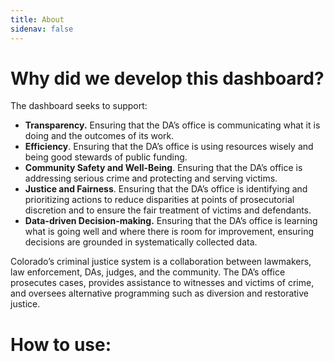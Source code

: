 ```yaml
---
title: About
sidenav: false
---
```

# **Why did we develop this dashboard?**

The dashboard seeks to support:

* **Transparency.** Ensuring that the DA’s office is communicating what it is doing and the outcomes of its work.
* **Efficiency**. Ensuring that the DA’s office is using resources wisely and being good stewards of public funding.
* **Community Safety and Well-Being**. Ensuring that the DA’s office is addressing serious crime and protecting and serving victims.
* **Justice and Fairness**. Ensuring that the DA’s office is identifying and prioritizing actions to reduce disparities at points of prosecutorial discretion and to ensure the fair treatment of victims and defendants.
* **Data-driven Decision-making.** Ensuring that the DA’s office is learning what is going well and where there is room for improvement, ensuring decisions are grounded in systematically collected data.

Colorado’s criminal justice system is a collaboration between lawmakers, law enforcement, DAs, judges, and the community. The DA’s office prosecutes cases, provides assistance to witnesses and victims of crime, and oversees alternative programming such as diversion and restorative justice.

# How to use: